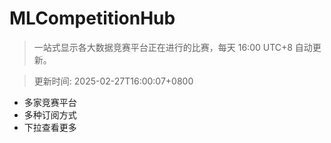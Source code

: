 # MLCompetitionHub

> 一站式显示各大数据竞赛平台正在进行的比赛，每天 16:00 UTC+8 自动更新。
  
> 更新时间: 2025-02-27T16:00:07+0800 

* 多家竞赛平台
* 多种订阅方式
* 下拉查看更多